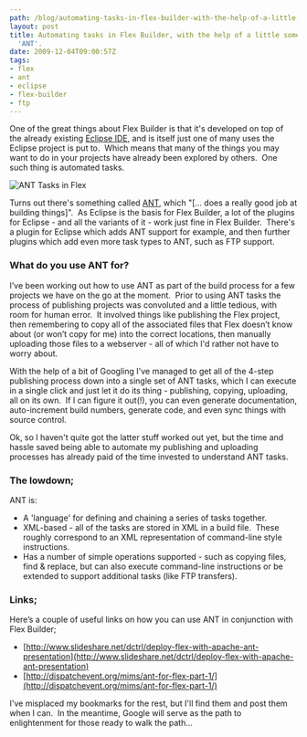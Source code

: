```yaml
---
path: /blog/automating-tasks-in-flex-builder-with-the-help-of-a-little-something-called-ant/
layout: post
title: Automating tasks in Flex Builder, with the help of a little something called
  'ANT'.
date: 2009-12-04T09:00:57Z
tags:
- flex
- ant
- eclipse
- flex-builder
- ftp
---
```


One of the great things about Flex Builder is that it's developed on top of the already existing [Eclipse IDE](http://www.eclipse.org/), and is itself just one of many uses the Eclipse project is put to.  Which means that many of the things you may want to do in your projects have already been explored by others.  One such thing is automated tasks.

![ANT Tasks in Flex](http://uploads.psyked.co.uk/2009/12/anttasks.jpg "ANT Tasks in Flex")

Turns out there's something called [ANT](http://ant.apache.org/faq.html#what-is-ant), which "\[... does a really good job at building things\]".  As Eclipse is the basis for Flex Builder, a lot of the plugins for Eclipse - and all the variants of it - work just fine in Flex Builder.  There's a plugin for Eclipse which adds ANT support for example, and then further plugins which add even more task types to ANT, such as FTP support.

### What do you use ANT for?

I’ve been working out how to use ANT as part of the build process for a few projects we have on the go at the moment.  Prior to using ANT tasks the process of publishing projects was convoluted and a little tedious, with room for human error.  It involved things like publishing the Flex project, then remembering to copy all of the associated files that Flex doesn’t know about (or won’t copy for me) into the correct locations, then manually uploading those files to a webserver - all of which I'd rather not have to worry about.

With the help of a bit of Googling I've managed to get all of the 4-step publishing process down into a single set of ANT tasks, which I can execute in a single click and just let it do its thing - publishing, copying, uploading, all on its own.  If I can figure it out(!), you can even generate documentation, auto-increment build numbers, generate code, and even sync things with source control.

Ok, so I haven't quite got the latter stuff worked out yet, but the time and hassle saved being able to automate my publishing and uploading processes has already paid of the time invested to understand ANT tasks.

### The lowdown;

ANT is:

*   A 'language' for defining and chaining a series of tasks together.
*   XML-based - all of the tasks are stored in XML in a build file.  These roughly correspond to an XML representation of command-line style instructions.
*   Has a number of simple operations supported - such as copying files, find & replace, but can also execute command-line instructions or be extended to support additional tasks (like FTP transfers).

### Links;

Here’s a couple of useful links on how you can use ANT in conjunction with Flex Builder;

*   [http://www.slideshare.net/dctrl/deploy-flex-with-apache-ant-presentation](http://www.slideshare.net/dctrl/deploy-flex-with-apache-ant-presentation)
*   [http://dispatchevent.org/mims/ant-for-flex-part-1/](http://dispatchevent.org/mims/ant-for-flex-part-1/)

I've misplaced my bookmarks for the rest, but I'll find them and post them when I can.  In the meantime, Google will serve as the path to enlightenment for those ready to walk the path...